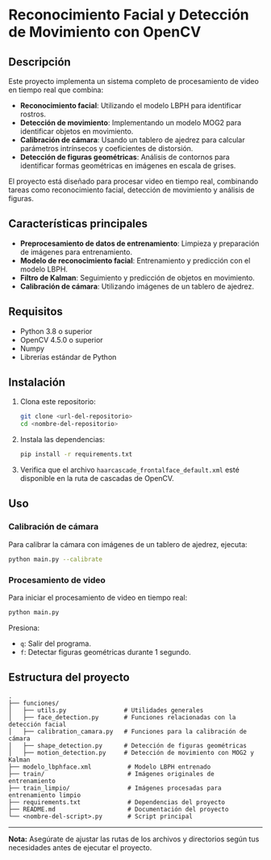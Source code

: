 # Reconocimiento Facial y Detección de Movimiento con OpenCV

## Descripción

Este proyecto implementa un sistema completo de procesamiento de video en tiempo real que combina:
- **Reconocimiento facial**: Utilizando el modelo LBPH para identificar rostros.
- **Detección de movimiento**: Implementando un modelo MOG2 para identificar objetos en movimiento.
- **Calibración de cámara**: Usando un tablero de ajedrez para calcular parámetros intrínsecos y coeficientes de distorsión.
- **Detección de figuras geométricas**: Análisis de contornos para identificar formas geométricas en imágenes en escala de grises.

El proyecto está diseñado para procesar video en tiempo real, combinando tareas como reconocimiento facial, detección de movimiento y análisis de figuras.

## Características principales
- **Preprocesamiento de datos de entrenamiento**: Limpieza y preparación de imágenes para entrenamiento.
- **Modelo de reconocimiento facial**: Entrenamiento y predicción con el modelo LBPH.
- **Filtro de Kalman**: Seguimiento y predicción de objetos en movimiento.
- **Calibración de cámara**: Utilizando imágenes de un tablero de ajedrez.

## Requisitos
- Python 3.8 o superior
- OpenCV 4.5.0 o superior
- Numpy
- Librerías estándar de Python

## Instalación

1. Clona este repositorio:

   ```bash
   git clone <url-del-repositorio>
   cd <nombre-del-repositorio>
   ```

2. Instala las dependencias:

   ```bash
   pip install -r requirements.txt
   ```

3. Verifica que el archivo `haarcascade_frontalface_default.xml` esté disponible en la ruta de cascadas de OpenCV.

## Uso

### Calibración de cámara

Para calibrar la cámara con imágenes de un tablero de ajedrez, ejecuta:

```bash
python main.py --calibrate
```

### Procesamiento de video

Para iniciar el procesamiento de video en tiempo real:

```bash
python main.py
```

Presiona:
- `q`: Salir del programa.
- `f`: Detectar figuras geométricas durante 1 segundo.

## Estructura del proyecto

```
.
├── funciones/
│   ├── utils.py                # Utilidades generales
│   ├── face_detection.py       # Funciones relacionadas con la detección facial
│   ├── calibration_camara.py   # Funciones para la calibración de cámara
│   ├── shape_detection.py      # Detección de figuras geométricas
│   ├── motion_detection.py     # Detección de movimiento con MOG2 y Kalman
├── modelo_lbphface.xml          # Modelo LBPH entrenado
├── train/                       # Imágenes originales de entrenamiento
├── train_limpio/                # Imágenes procesadas para entrenamiento limpio
├── requirements.txt             # Dependencias del proyecto
├── README.md                    # Documentación del proyecto
└── <nombre-del-script>.py       # Script principal
```

---

**Nota:** Asegúrate de ajustar las rutas de los archivos y directorios según tus necesidades antes de ejecutar el proyecto.
